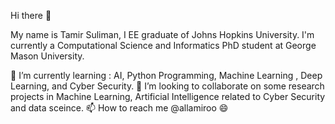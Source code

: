 Hi there 👋

My name is Tamir Suliman, I EE graduate of Johns Hopkins University. I'm currently a Computational Science and Informatics PhD student at George Mason University.

🌱 I’m currently learning : AI, Python Programming, Machine Learning , Deep Learning,  and Cyber Security.
💞️ I’m looking to collaborate on some research projects in Machine Learning, Artificial Intelligence related to Cyber Security and data sceince.
📫 How to reach me @allamiroo
😄
